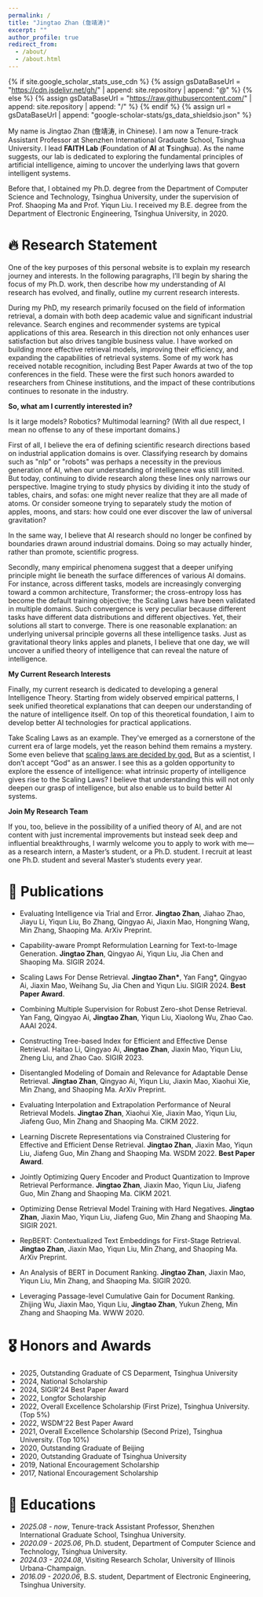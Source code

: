```yaml
---
permalink: /
title: "Jingtao Zhan (詹靖涛)"
excerpt: ""
author_profile: true
redirect_from: 
  - /about/
  - /about.html
---
```


{% if site.google_scholar_stats_use_cdn %}
{% assign gsDataBaseUrl = "https://cdn.jsdelivr.net/gh/" | append: site.repository | append: "@" %}
{% else %}
{% assign gsDataBaseUrl = "https://raw.githubusercontent.com/" | append: site.repository | append: "/" %}
{% endif %}
{% assign url = gsDataBaseUrl | append: "google-scholar-stats/gs_data_shieldsio.json" %}

<span class='anchor' id='about-me'></span>

My name is Jingtao Zhan (詹靖涛, in Chinese). I am now a Tenure-track Assistant Professor at Shenzhen International Graduate School, Tsinghua University. I lead **FAITH Lab** (**F**oundation of **AI** at **T**sing**h**ua). As the name suggests, our lab is dedicated to exploring the fundamental principles of artificial intelligence, aiming to uncover the underlying laws that govern intelligent systems.

Before that, I obtained my Ph.D. degree from the Department of Computer Science and Technology, Tsinghua University, under the supervision of Prof. Shaoping Ma and Prof. Yiqun Liu. I received my B.E. degree from the Department of Electronic Engineering, Tsinghua University, in 2020.

<!-- # 🔥 News
- *2022.02*: &nbsp;🎉🎉 Lorem ipsum dolor sit amet, consectetur adipiscing elit. Vivamus ornare aliquet ipsum, ac tempus justo dapibus sit amet. 
- *2022.02*: &nbsp;🎉🎉 Lorem ipsum dolor sit amet, consectetur adipiscing elit. Vivamus ornare aliquet ipsum, ac tempus justo dapibus sit amet.  -->

# 🔥 Research Statement

One of the key purposes of this personal website is to explain my research journey and interests. In the following paragraphs, I’ll begin by sharing the focus of my Ph.D. work, then describe how my understanding of AI research has evolved, and finally, outline my current research interests.

During my PhD, my research primarily focused on the field of information retrieval, a domain with both deep academic value and significant industrial relevance. Search engines and recommender systems are typical applications of this area. Research in this direction not only enhances user satisfaction but also drives tangible business value. I have worked on building more effective retrieval models, improving their efficiency, and expanding the capabilities of retrieval systems. Some of my work has received notable recognition, including Best Paper Awards at two of the top conferences in the field. These were the first such honors awarded to researchers from Chinese institutions, and the impact of these contributions continues to resonate in the industry.

**So, what am I currently interested in?**

Is it large models? Robotics? Multimodal learning?
(With all due respect, I mean no offense to any of these important domains.)

First of all, I believe the era of defining scientific research directions based on industrial application domains is over. Classifying research by domains such as "nlp" or "robots" was perhaps a necessity in the previous generation of AI, when our understanding of intelligence was still limited. But today, continuing to divide research along these lines only narrows our perspective. Imagine trying to study physics by dividing it into the study of tables, chairs, and sofas: one might never realize that they are all made of atoms. Or consider someone trying to separately study the motion of apples, moons, and stars: how could one ever discover the law of universal gravitation?

In the same way, I believe that AI research should no longer be confined by boundaries drawn around industrial domains. Doing so may actually hinder, rather than promote, scientific progress.

Secondly, many empirical phenomena suggest that a deeper unifying principle might lie beneath the surface differences of various AI domains. For instance, across different tasks, models are increasingly converging toward a common architecture, Transformer; the cross-entropy loss has become the default training objective; the Scaling Laws have been validated in multiple domains. Such convergence is very peculiar because different tasks have different data distributions and different objectives. Yet, their solutions all start to converge. There is one reasonable explanation: an underlying universal principle governs all these intelligence tasks. Just as gravitational theory links apples and planets, I believe that one day, we will uncover a unified theory of intelligence that can reveal the nature of intelligence.

**My Current Research Interests**

Finally, my current research is dedicated to developing a general Intelligence Theory. Starting from widely observed empirical patterns, I seek unified theoretical explanations that can deepen our understanding of the nature of intelligence itself. On top of this theoretical foundation, I aim to develop better AI technologies for practical applications.

Take Scaling Laws as an example. They've emerged as a cornerstone of the current era of large models, yet the reason behind them remains a mystery. Some even believe that [scaling laws are decided by god.](https://x.com/sama/status/1760473881884987606?) But as a scientist, I don’t accept “God” as an answer. I see this as a golden opportunity to explore the essence of intelligence: what intrinsic property of intelligence gives rise to the Scaling Laws? I believe that understanding this will not only deepen our grasp of intelligence, but also enable us to build better AI systems.

**Join My Research Team**

If you, too, believe in the possibility of a unified theory of AI, and are not content with just incremental improvements but instead seek deep and influential breakthroughs, I warmly welcome you to apply to work with me—as a research intern, a Master’s student, or a Ph.D. student. I recruit at least one Ph.D. student and several Master’s students every year.

# 📝 Publications 

<!-- <div class='paper-box'><div class='paper-box-image'><div><div class="badge">CVPR 2016</div><img src='images/500x300.png' alt="sym" width="100%"></div></div>
<div class='paper-box-text' markdown="1">

[Deep Residual Learning for Image Recognition](https://openaccess.thecvf.com/content_cvpr_2016/papers/He_Deep_Residual_Learning_CVPR_2016_paper.pdf)

**Kaiming He**, Xiangyu Zhang, Shaoqing Ren, Jian Sun

[**Project**](https://scholar.google.com/citations?view_op=view_citation&hl=zh-CN&user=DhtAFkwAAAAJ&citation_for_view=DhtAFkwAAAAJ:ALROH1vI_8AC) <strong><span class='show_paper_citations' data='DhtAFkwAAAAJ:ALROH1vI_8AC'></span></strong>
- Lorem ipsum dolor sit amet, consectetur adipiscing elit. Vivamus ornare aliquet ipsum, ac tempus justo dapibus sit amet. 
</div>
</div> -->

- Evaluating Intelligence via Trial and Error. **Jingtao Zhan**, Jiahao Zhao, Jiayu Li, Yiqun Liu, Bo Zhang, Qingyao Ai, Jiaxin Mao, Hongning Wang, Min Zhang, Shaoping Ma. ArXiv Preprint.

- Capability-aware Prompt Reformulation Learning for Text-to-Image Generation. **Jingtao Zhan**, Qingyao Ai, Yiqun Liu, Jia Chen and Shaoping Ma. SIGIR 2024.

- Scaling Laws For Dense Retrieval. **Jingtao Zhan\***, Yan Fang\*, Qingyao Ai, Jiaxin Mao, Weihang Su, Jia Chen and Yiqun Liu.  SIGIR 2024. **Best Paper Award**.

- Combining Multiple Supervision for Robust Zero-shot Dense Retrieval. Yan Fang, Qingyao Ai, **Jingtao Zhan**, Yiqun Liu, Xiaolong Wu, Zhao Cao. AAAI 2024. 

- Constructing Tree-based Index for Efficient and Effective Dense Retrieval. Haitao Li, Qingyao Ai, **Jingtao Zhan**, Jiaxin Mao, Yiqun Liu, Zheng Liu, and Zhao Cao. SIGIR 2023.

- Disentangled Modeling of Domain and Relevance for Adaptable Dense Retrieval. **Jingtao Zhan**, Qingyao Ai, Yiqun Liu, Jiaxin Mao, Xiaohui Xie, Min Zhang, and Shaoping Ma. ArXiv Preprint.

- Evaluating Interpolation and Extrapolation Performance of Neural Retrieval Models. **Jingtao Zhan**, Xiaohui Xie, Jiaxin Mao, Yiqun Liu, Jiafeng Guo, Min Zhang and Shaoping Ma. CIKM 2022. 

- Learning Discrete Representations via Constrained Clustering for Effective and Efficient Dense Retrieval. **Jingtao Zhan**, Jiaxin Mao, Yiqun Liu, Jiafeng Guo, Min Zhang and Shaoping Ma. WSDM 2022. **Best Paper Award**.

- Jointly Optimizing Query Encoder and Product Quantization to Improve Retrieval Performance. **Jingtao Zhan**, Jiaxin Mao, Yiqun Liu, Jiafeng Guo, Min Zhang and Shaoping Ma. CIKM 2021.

- Optimizing Dense Retrieval Model Training with Hard Negatives. **Jingtao Zhan**, Jiaxin Mao, Yiqun Liu, Jiafeng Guo, Min Zhang and Shaoping Ma. SIGIR 2021.

- RepBERT: Contextualized Text Embeddings for First-Stage Retrieval. **Jingtao Zhan**, Jiaxin Mao, Yiqun Liu, Min Zhang, and Shaoping Ma. ArXiv Preprint.

- An Analysis of BERT in Document Ranking. **Jingtao Zhan**, Jiaxin Mao, Yiqun Liu, Min Zhang, and Shaoping Ma. SIGIR 2020.

- Leveraging Passage-level Cumulative Gain for Document Ranking. Zhijing Wu, Jiaxin Mao, Yiqun Liu, **Jingtao Zhan**, Yukun Zheng, Min Zhang and Shaoping Ma. WWW 2020.


# 🎖 Honors and Awards
- 2025, Outstanding Graduate of CS Deparment, Tsinghua University
- 2024, National Scholarship
- 2024, SIGIR'24 Best Paper Award
- 2022, Longfor Scholarship
- 2022, Overall Excellence Scholarship (First Prize), Tsinghua University. (Top 5%)
- 2022, WSDM'22 Best Paper Award
- 2021, Overall Excellence Scholarship (Second Prize), Tsinghua University. (Top 10%)
- 2020, Outstanding Graduate of Beijing
- 2020, Outstanding Graduate of Tsinghua University
- 2019, National Encouragement Scholarship
- 2017, National Encouragement Scholarship
 
# 📖 Educations
- *2025.08 - now*, Tenure-track Assistant Professor, Shenzhen International Graduate School, Tsinghua University.
- *2020.09 - 2025.06*, Ph.D. student, Department of Computer Science and Technology, Tsinghua University. 
- *2024.03 - 2024.08*, Visiting Research Scholar, University of Illinois Urbana-Champaign.
- *2016.09 - 2020.06*, B.S. student, Department of Electronic Engineering, Tsinghua University.

<!-- # 💬 Invited Talks
- *2021.06*, Lorem ipsum dolor sit amet, consectetur adipiscing elit. Vivamus ornare aliquet ipsum, ac tempus justo dapibus sit amet. 
- *2021.03*, Lorem ipsum dolor sit amet, consectetur adipiscing elit. Vivamus ornare aliquet ipsum, ac tempus justo dapibus sit amet.  \| [\[video\]](https://github.com/) -->

<!-- # 💻 Internships
- *2019.05 - 2020.02*, [Lorem](https://github.com/), China. -->